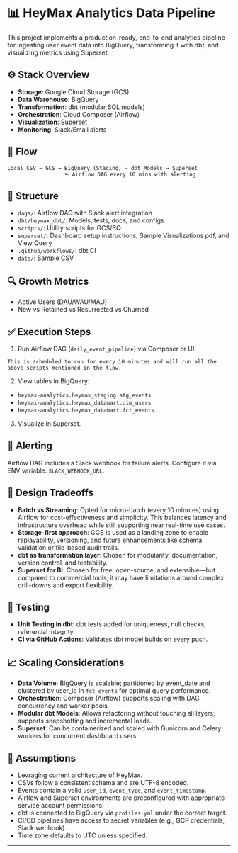 # 📊 HeyMax Analytics Data Pipeline

This project implements a production-ready, end-to-end analytics pipeline for ingesting user event data into BigQuery, transforming it with dbt, and visualizing metrics using Superset.

## ⚙️ Stack Overview

- **Storage**: Google Cloud Storage (GCS)
- **Data Warehouse**: BigQuery
- **Transformation**: dbt (modular SQL models)
- **Orchestration**: Cloud Composer (Airflow)
- **Visualization**: Superset
- **Monitoring**: Slack/Email alerts

## 🚀 Flow

```
Local CSV → GCS → BigQuery (Staging) → dbt Models → Superset
                  ⬑ Airflow DAG every 10 mins with alerting
```

## 📁 Structure

- `dags/`: Airflow DAG with Slack alert integration
- `dbt/heymax_dbt/`: Models, tests, docs, and configs
- `scripts/`: Utility scripts for GCS/BQ
- `superset/`: Dashboard setup instructions, Sample Visualizations pdf, and View Query
- `.github/workflows/`: dbt CI
- `data/`: Sample CSV

## 🔍 Growth Metrics

- Active Users (DAU/WAU/MAU)
- New vs Retained vs Resurrected vs Churned

## ✅ Execution Steps

1. Run Airflow DAG (`daily_event_pipeline`) via Composer or UI.
```
This is scheduled to run for every 10 minutes and will run all the above scripts mentioned in the flow.
```

2. View tables in BigQuery:
- `heymax-analytics.heymax_staging.stg_events`
- `heymax-analytics.heymax_datamart.dim_users`
- `heymax-analytics.heymax_datamart.fct_events`

3. Visualize in Superset.

## 🚨 Alerting

Airflow DAG includes a Slack webhook for failure alerts. Configure it via ENV variable: `SLACK_WEBHOOK_URL`.

## 🧠 Design Tradeoffs

- **Batch vs Streaming**: Opted for micro-batch (every 10 minutes) using Airflow for cost-effectiveness and simplicity. This balances latency and infrastructure overhead while still supporting near real-time use cases.
- **Storage-first approach**: GCS is used as a landing zone to enable replayability, versioning, and future enhancements like schema validation or file-based audit trails.
- **dbt as transformation layer**: Chosen for modularity, documentation, version control, and testability.
- **Superset for BI**: Chosen for free, open-source, and extensible—but compared to commercial tools, it may have limitations around complex drill-downs and export flexibility.

## 🧪 Testing

- **Unit Testing in dbt**: dbt tests added for uniqueness, null checks, referential integrity.
- **CI via GitHub Actions**: Validates dbt model builds on every push.

## 📈 Scaling Considerations

- **Data Volume**: BigQuery is scalable; partitioned by event_date and clustered by user_id in `fct_events` for optimal query performance.
- **Orchestration**: Composer (Airflow) supports scaling with DAG concurrency and worker pools.
- **Modular dbt Models**: Allows refactoring without touching all layers; supports snapshotting and incremental loads.
- **Superset**: Can be containerized and scaled with Gunicorn and Celery workers for concurrent dashboard users.

## 📌 Assumptions

- Levraging current architecture of HeyMax.
- CSVs follow a consistent schema and are UTF-8 encoded.
- Events contain a valid `user_id`, `event_type`, and `event_timestamp`.
- Airflow and Superset environments are preconfigured with appropriate service account permissions.
- dbt is connected to BigQuery via `profiles.yml` under the correct target.
- CI/CD pipelines have access to secret variables (e.g., GCP credentials, Slack webhook).
- Time zone defaults to UTC unless specified.
---
